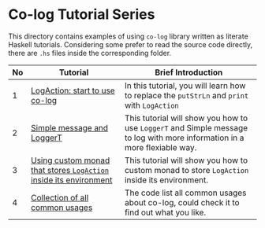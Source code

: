 # Co-log Tutorial Series

This directory contains examples of using `co-log` library written as literate Haskell tutorials. Considering some prefer to read the source code directly, there are `.hs` files inside the corresponding folder.


|No|Tutorial|Brief Introduction|
|--|--|--|
|1|[LogAction: start to use co-log](1-intro/Intro.md)|In this tutorial, you will learn how to replace the `putStrLn` and `print` with `LogAction`|
|2|[Simple message and LoggerT](2-loggert/README.md)|This tutorial will show you how to use `LoggerT` and Simple message to log with more information in a more flexiable way.|
|3|[Using custom monad that stores `LogAction` inside its environment](2-custom/Custom.md)|This tutorial will show you how to custom monad to store `LogAction` inside its environment.|
|4|[Collection of all common usages](Main.hs)|The code list all common usages about co-log, could check it to find out what you like.|
